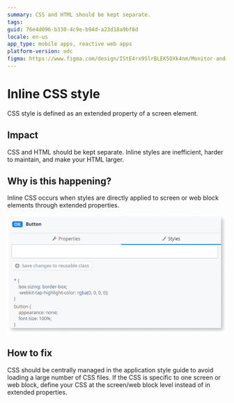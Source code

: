 ```yaml
---
summary: CSS and HTML should be kept separate. 
tags: 
guid: 76e4d096-b330-4c9e-b94d-a23d18a9bf8d
locale: en-us
app_type: mobile apps, reactive web apps
platform-version: odc
figma: https://www.figma.com/design/IStE4rx9SlrBLEK5OXk4nm/Monitor-and-troubleshoot-apps?node-id=3608-10&node-type=CANVAS&t=fthXEWMKgTfJEg1k-0
---
```


# Inline CSS style

CSS style is defined as an extended property of a screen element.

## Impact

CSS and HTML should be kept separate. Inline styles are inefficient, harder to maintain, and make your HTML larger.

## Why is this happening?

Inline CSS occurs when styles are directly applied to screen or web block elements through extended properties.

![Screenshot of the extended properties panel showing inline CSS styles applied to a screen element.](./images/odcs-extended-properties.png "Extended Properties Panel")

## How to fix

CSS should be centrally managed in the application style guide to avoid loading a large number of CSS files. If the CSS is specific to one screen or web block, define your CSS at the screen/web block level instead of in extended properties.
